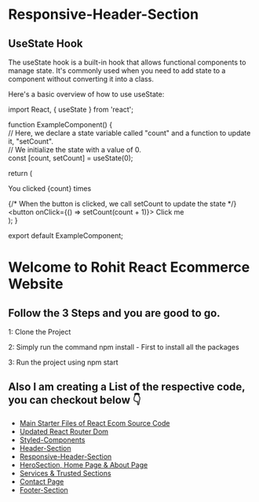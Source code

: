 # Responsive-Header-Section
## UseState Hook
The useState hook is a built-in hook that allows functional components to manage state. It's commonly used when you need to add state to a component without converting it into a class.

Here's a basic overview of how to use useState:

import React, { useState } from 'react';

function ExampleComponent() {<br>
  // Here, we declare a state variable called "count" and a function to update it, "setCount".<br>
  // We initialize the state with a value of 0.<br>
  const [count, setCount] = useState(0);

  return (
    <div>
      <p>You clicked {count} times</p>
      {/* When the button is clicked, we call setCount to update the state */}<br>
      <button onClick={() => setCount(count + 1)}>
        Click me
      </button>
    </div>
  );
}

export default ExampleComponent;

# Welcome to Rohit React Ecommerce Website

## Follow the 3 Steps and you are good to go.

1: Clone the Project

2: Simply run the command npm install - First to install all the packages

3: Run the project using npm start

## Also I am creating a List of the respective code, you can checkout below 👇
<ul>
  <li><a href="https://github.com/rohitverma0234/React-Ecommerce/tree/main">Main Starter Files of React Ecom Source Code</a></li>
  <li><a href="https://github.com/rohitverma0234/React-Ecommerce/tree/React-Router-dom">Updated React Router Dom</a></li>
  <li><a href="https://github.com/rohitverma0234/React-Ecommerce/tree/02_Styled-Components">Styled-Components</a></li>
  <li><a href="https://github.com/rohitverma0234/React-Ecommerce/tree/03_Header-Section">Header-Section</a></li>
  <li><a href="https://github.com/rohitverma0234/React-Ecommerce/tree/04_Header-Responsiveness">Responsive-Header-Section</a></li>
  <li><a href="https://github.com/rohitverma0234/React-Ecommerce/tree/Home-%26-About-Page-with-Hero-Section">HeroSection, Home Page & About Page</a></li>
  <li><a href="https://github.com/rohitverma0234/React-Ecommerce/tree/06_Services-%26-Trusted-Section">Services & Trusted Sections</a></li>
  <li><a href="https://github.com/rohitverma0234/React-Ecommerce/tree/07_Contact-Page">Contact Page</a></li>
  <li><a href="https://github.com/rohitverma0234/React-Ecommerce/tree/08_Footer-Section">Footer-Section</a></li>
</ul>